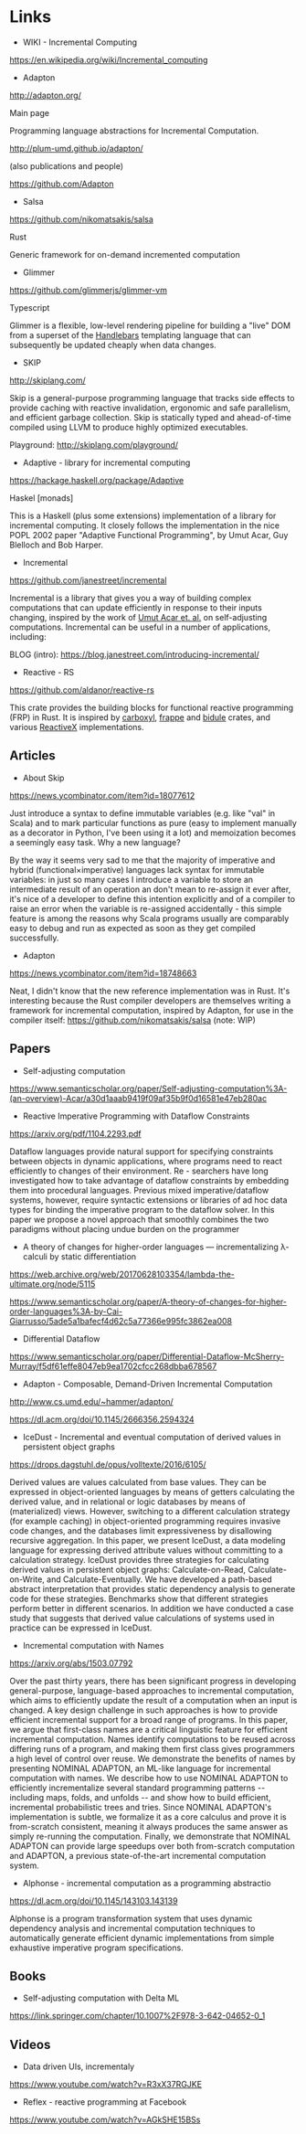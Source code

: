 # Links

- WIKI - Incremental Computing

https://en.wikipedia.org/wiki/Incremental_computing



- Adapton

http://adapton.org/

Main page 

Programming language abstractions for Incremental Computation.

http://plum-umd.github.io/adapton/

(also publications and people)



https://github.com/Adapton







- Salsa

https://github.com/nikomatsakis/salsa

Rust 

Generic framework for on-demand incremented computation



- Glimmer

https://github.com/glimmerjs/glimmer-vm

Typescript

Glimmer is a flexible, low-level rendering pipeline for building a "live" DOM from a superset of the [Handlebars](http://handlebarsjs.com/) templating language that can subsequently be updated cheaply when data changes.



- SKIP

http://skiplang.com/

Skip is a general-purpose programming language that tracks side effects to provide caching with reactive invalidation, ergonomic and safe parallelism, and efficient garbage collection. Skip is statically typed and ahead-of-time compiled using LLVM to produce highly optimized executables.

Playground: http://skiplang.com/playground/



- Adaptive - library for incremental computing

https://hackage.haskell.org/package/Adaptive

Haskel [monads]

This is a Haskell (plus some extensions) implementation of a library for incremental computing. It closely follows the implementation in the nice POPL 2002 paper "Adaptive Functional Programming", by Umut Acar, Guy Blelloch and Bob Harper.





- Incremental

https://github.com/janestreet/incremental

Incremental is a library that gives you a way of building complex computations that can update efficiently in response to their inputs changing, inspired by the work of [Umut Acar et. al.](http://www.umut-acar.org/self-adjusting-computation) on self-adjusting computations. Incremental can be useful in a number of applications, including:

BLOG (intro): https://blog.janestreet.com/introducing-incremental/

 

- Reactive - RS

https://github.com/aldanor/reactive-rs

This crate provides the building blocks for functional reactive programming (FRP) in Rust. It is inspired by [carboxyl](https://crates.io/crates/carboxyl), [frappe](https://crates.io/crates/frappe) and [bidule](https://crates.io/crates/bidule) crates, and various [ReactiveX](http://reactivex.io/) implementations.





## Articles

- About Skip

https://news.ycombinator.com/item?id=18077612

Just introduce a syntax to define immutable variables (e.g. like "val" in Scala) and to mark particular functions as pure (easy to implement manually as a decorator in Python, I've been using it a lot) and memoization becomes a seemingly easy task. Why a new language?

By the way it seems very sad to me that the majority of imperative and hybrid (functional×imperative) languages lack syntax for immutable variables: in just so many cases I introduce a variable to store an intermediate result of an operation an don't mean to re-assign it ever after, it's nice of a developer to define this intention explicitly and of a compiler to raise an error when the variable is re-assigned accidentally - this simple feature is among the reasons why Scala programs usually are comparably easy to debug and run as expected as soon as they get compiled successfully.



- Adapton

https://news.ycombinator.com/item?id=18748663

Neat, I didn't know that the new reference implementation was in Rust. It's interesting because the Rust compiler developers are themselves writing a framework for incremental computation, inspired by Adapton, for use in the compiler itself: https://github.com/nikomatsakis/salsa (note: WIP)





## Papers

- Self-adjusting computation

https://www.semanticscholar.org/paper/Self-adjusting-computation%3A-(an-overview)-Acar/a30d1aaab9419f09af35b9f0d16581e47eb280ac



- Reactive Imperative Programming with Dataflow Constraints

https://arxiv.org/pdf/1104.2293.pdf

Dataflow languages provide natural support for specifying constraints between objects in dynamic applications, where programs need to react efficiently to changes of their environment. Re - searchers have long investigated how to take advantage of dataflow constraints by embedding them into procedural languages. Previous mixed imperative/dataflow systems, however, require syntactic extensions or libraries of ad hoc data types for binding the imperative program to the dataflow solver. In this paper we propose a novel approach that smoothly combines the two paradigms without placing undue burden on the programmer



- A theory of changes for higher-order languages — incrementalizing λ-calculi by static differentiation

https://web.archive.org/web/20170628103354/lambda-the-ultimate.org/node/5115

https://www.semanticscholar.org/paper/A-theory-of-changes-for-higher-order-languages%3A-by-Cai-Giarrusso/5ade5a1bafecf4d62c5a77366e995fc3862ea008



- Differential Dataflow

https://www.semanticscholar.org/paper/Differential-Dataflow-McSherry-Murray/f5df61effe8047eb9ea1702cfcc268dbba678567



- Adapton - Composable, Demand-Driven Incremental Computation

http://www.cs.umd.edu/~hammer/adapton/

https://dl.acm.org/doi/10.1145/2666356.2594324







- IceDust - Incremental and eventual computation of derived values in persistent object graphs

https://drops.dagstuhl.de/opus/volltexte/2016/6105/

Derived values are values calculated from base values. They can be expressed in object-oriented languages by means of getters calculating the derived value, and in relational or logic databases by means of (materialized) views. However, switching to a different calculation strategy (for example caching) in object-oriented programming requires invasive code changes, and the databases limit expressiveness by disallowing recursive aggregation. In this paper, we present IceDust, a data modeling language for expressing derived attribute values without committing to a calculation strategy. IceDust provides three strategies for calculating derived values in persistent object graphs: Calculate-on-Read, Calculate-on-Write, and Calculate-Eventually. We have developed a path-based abstract interpretation that provides static dependency analysis to generate code for these strategies. Benchmarks show that different strategies perform better in different scenarios. In addition we have conducted a case study that suggests that derived value calculations of systems used in practice can be expressed in IceDust.



- Incremental computation with Names

https://arxiv.org/abs/1503.07792

Over the past thirty years, there has been significant progress in developing general-purpose, language-based approaches to incremental computation, which aims to efficiently update the result of a computation when an input is changed. A key design challenge in such approaches is how to provide efficient incremental support for a broad range of programs. In this paper, we argue that first-class names are a critical linguistic feature for efficient incremental computation. Names identify computations to be reused across differing runs of a program, and making them first class gives programmers a high level of control over reuse. We demonstrate the benefits of names by presenting NOMINAL ADAPTON, an ML-like language for incremental computation with names. We describe how to use NOMINAL ADAPTON to efficiently incrementalize several standard programming patterns -- including maps, folds, and unfolds -- and show how to build efficient, incremental probabilistic trees and tries. Since NOMINAL ADAPTON's implementation is subtle, we formalize it as a core calculus and prove it is from-scratch consistent, meaning it always produces the same answer as simply re-running the computation. Finally, we demonstrate that NOMINAL ADAPTON can provide large speedups over both from-scratch computation and ADAPTON, a previous state-of-the-art incremental computation system.





- Alphonse - incremental computation as a programming abstractio

https://dl.acm.org/doi/10.1145/143103.143139

Alphonse is a program transformation system that uses dynamic dependency analysis and incremental computation techniques to automatically generate efficient dynamic implementations from simple exhaustive imperative program specifications.





## Books

- Self-adjusting computation with Delta ML

https://link.springer.com/chapter/10.1007%2F978-3-642-04652-0_1







## Videos

- Data driven UIs, incrementaly

https://www.youtube.com/watch?v=R3xX37RGJKE



- Reflex - reactive programming at Facebook

https://www.youtube.com/watch?v=AGkSHE15BSs

















